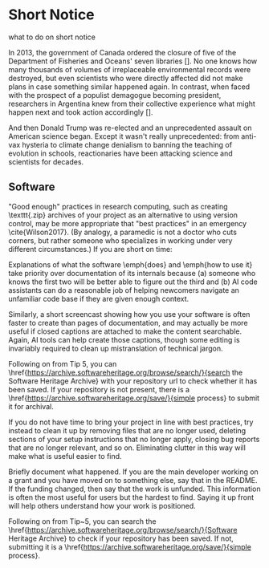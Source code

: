 # Short Notice

<p class="subtitle">what to do on short notice</p>

In 2013,
the government of Canada ordered the closure of
five of the Department of Fisheries and Oceans' seven libraries [[](b:Nikiforuk2013)].
No one knows how many thousands of volumes of irreplaceable environmental records were destroyed,
but even scientists who were directly affected did not make plans in case something similar happened again.
In contrast,
when faced with the prospect of a populist demagogue becoming president,
researchers in Argentina knew from their collective experience what might happen next
and took action accordingly [[](b:DelBoca2024)].

And then Donald Trump was re-elected
and an unprecedented assault on American science began.
Except it wasn't really unprecedented:
from anti-vax hysteria to climate change denialism
to banning the teaching of evolution in schools,
reactionaries have been attacking science and scientists for decades.

## Software

"Good enough" practices in research computing,
such as creating \texttt{.zip} archives of your project as an alternative to using version control,
may be more appropriate that "best practices" in an emergency \cite{Wilson2017}.
(By analogy,
a paramedic is not a doctor who cuts corners,
but rather someone who specializes in working under very different circumstances.)
If you are short on time:

Explanations of what the software \emph{does} and \emph{how to use it}
take priority over documentation of its internals
because (a) someone who knows the first two will be better able to figure out the third
and (b) AI code assistants can do a reasonable job of helping newcomers navigate an unfamiliar code base
if they are given enough context.

Similarly,
a short screencast showing how you use your software
is often faster to create than pages of documentation,
and may actually be more useful if closed captions are attached
to make the content searchable.
Again,
AI tools can help create those captions,
though some editing is invariably required to clean up mistranslation of technical jargon.

Following on from Tip 5,
you can \href{https://archive.softwareheritage.org/browse/search/}{search the Software Heritage Archive} with your repository url to check whether it has been saved.
If your repository is not present, there is a \href{https://archive.softwareheritage.org/save/}{simple process} to submit it for archival.

If you do not have time to bring your project in line with best practices,
try instead to clean it up by removing files that are no longer used,
deleting sections of your setup instructions that no longer apply,
closing bug reports that are no longer relevant,
and so on.
Eliminating clutter in this way will make what is useful easier to find.

Briefly document what happened.
If you are the main developer working on a grant and you have moved on to something else,
say that in the README.
If the funding changed, then say that the work is unfunded.
This information is often the most useful for users but the hardest to find.
Saying it up front will help others understand how your work is positioned.

Following on from Tip~5,
you can search the \href{https://archive.softwareheritage.org/browse/search/}{Software Heritage Archive}
to check if your repository has been saved.
If not,
submitting it is a \href{https://archive.softwareheritage.org/save/}{simple process}.
